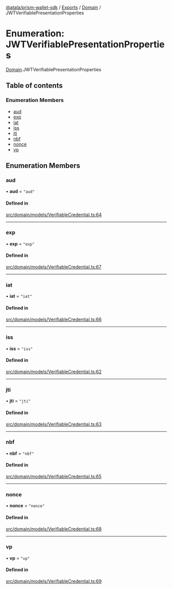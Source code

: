 [@atala/prism-wallet-sdk](../README.md) / [Exports](../modules.md) / [Domain](../modules/Domain.md) / JWTVerifiablePresentationProperties

# Enumeration: JWTVerifiablePresentationProperties

[Domain](../modules/Domain.md).JWTVerifiablePresentationProperties

## Table of contents

### Enumeration Members

- [aud](Domain.JWTVerifiablePresentationProperties.md#aud)
- [exp](Domain.JWTVerifiablePresentationProperties.md#exp)
- [iat](Domain.JWTVerifiablePresentationProperties.md#iat)
- [iss](Domain.JWTVerifiablePresentationProperties.md#iss)
- [jti](Domain.JWTVerifiablePresentationProperties.md#jti)
- [nbf](Domain.JWTVerifiablePresentationProperties.md#nbf)
- [nonce](Domain.JWTVerifiablePresentationProperties.md#nonce)
- [vp](Domain.JWTVerifiablePresentationProperties.md#vp)

## Enumeration Members

### aud

• **aud** = ``"aud"``

#### Defined in

[src/domain/models/VerifiableCredential.ts:64](https://github.com/hyperledger/identus-edge-agent-sdk-ts/blob/2cdbf1ede368164be3dd56f3e362e76e94d48b48/src/domain/models/VerifiableCredential.ts#L64)

___

### exp

• **exp** = ``"exp"``

#### Defined in

[src/domain/models/VerifiableCredential.ts:67](https://github.com/hyperledger/identus-edge-agent-sdk-ts/blob/2cdbf1ede368164be3dd56f3e362e76e94d48b48/src/domain/models/VerifiableCredential.ts#L67)

___

### iat

• **iat** = ``"iat"``

#### Defined in

[src/domain/models/VerifiableCredential.ts:66](https://github.com/hyperledger/identus-edge-agent-sdk-ts/blob/2cdbf1ede368164be3dd56f3e362e76e94d48b48/src/domain/models/VerifiableCredential.ts#L66)

___

### iss

• **iss** = ``"iss"``

#### Defined in

[src/domain/models/VerifiableCredential.ts:62](https://github.com/hyperledger/identus-edge-agent-sdk-ts/blob/2cdbf1ede368164be3dd56f3e362e76e94d48b48/src/domain/models/VerifiableCredential.ts#L62)

___

### jti

• **jti** = ``"jti"``

#### Defined in

[src/domain/models/VerifiableCredential.ts:63](https://github.com/hyperledger/identus-edge-agent-sdk-ts/blob/2cdbf1ede368164be3dd56f3e362e76e94d48b48/src/domain/models/VerifiableCredential.ts#L63)

___

### nbf

• **nbf** = ``"nbf"``

#### Defined in

[src/domain/models/VerifiableCredential.ts:65](https://github.com/hyperledger/identus-edge-agent-sdk-ts/blob/2cdbf1ede368164be3dd56f3e362e76e94d48b48/src/domain/models/VerifiableCredential.ts#L65)

___

### nonce

• **nonce** = ``"nonce"``

#### Defined in

[src/domain/models/VerifiableCredential.ts:68](https://github.com/hyperledger/identus-edge-agent-sdk-ts/blob/2cdbf1ede368164be3dd56f3e362e76e94d48b48/src/domain/models/VerifiableCredential.ts#L68)

___

### vp

• **vp** = ``"vp"``

#### Defined in

[src/domain/models/VerifiableCredential.ts:69](https://github.com/hyperledger/identus-edge-agent-sdk-ts/blob/2cdbf1ede368164be3dd56f3e362e76e94d48b48/src/domain/models/VerifiableCredential.ts#L69)
